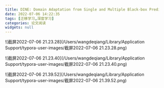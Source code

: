 ```yaml
---
title: DINE: Domain Adaptation from Single and Multiple Black-box Predictors 
date: 2022-07-06 14:22:35
tags: [迁移学习,深度学习]
categories: 论文阅读
widgets: null
---
```


![截屏2022-07-06 21.23.28](/Users/wangdeqiang/Library/Application Support/typora-user-images/截屏2022-07-06 21.23.28.png)

![截屏2022-07-06 21.23.40](/Users/wangdeqiang/Library/Application Support/typora-user-images/截屏2022-07-06 21.23.40.png)



![截屏2022-07-06 21.39.52](/Users/wangdeqiang/Library/Application Support/typora-user-images/截屏2022-07-06 21.39.52.png)

